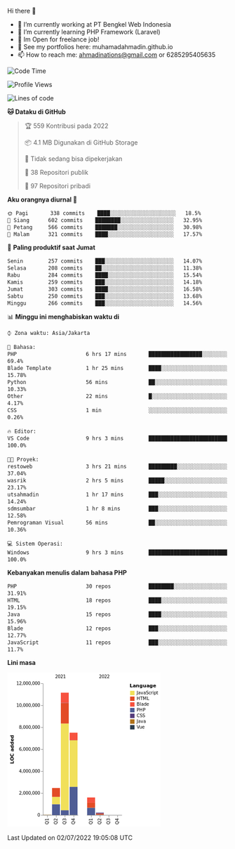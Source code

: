 Hi there 👋

- 🔭 I’m currently working at PT Bengkel Web Indonesia
- 🌱 I’m currently learning PHP Framework (Laravel)
- 📂 Im Open for freelance job!
- 🧷 See my portfolios here: muhamadahmadin.github.io
- 📫 How to reach me: ahmadinations@gmail.com or 6285295405635


<!--START_SECTION:waka-->
![Code Time](http://img.shields.io/badge/Code%20Time-0%20secs-blue)

![Profile Views](http://img.shields.io/badge/Profil%20dilihat-5-blue)

![Lines of code](https://img.shields.io/badge/Sejak%20Hello%20World%20aku%20telah%20menulis-23%20Million%20baris%20kode-blue)

**🐱 Dataku di GitHub** 

> 🏆 559 Kontribusi pada 2022
 > 
> 📦 4.1 MB Digunakan di GitHub Storage 
 > 
> 🚫 Tidak sedang bisa dipekerjakan
 > 
> 📜 38 Repositori publik 
 > 
> 🔑 97 Repositori pribadi  
 > 
**Aku orangnya diurnal 🐤** 

```text
🌞 Pagi       338 commits    ████░░░░░░░░░░░░░░░░░░░░░   18.5% 
🌆 Siang      602 commits    ████████░░░░░░░░░░░░░░░░░   32.95% 
🌃 Petang     566 commits    ███████░░░░░░░░░░░░░░░░░░   30.98% 
🌙 Malam      321 commits    ████░░░░░░░░░░░░░░░░░░░░░   17.57%

```
📅 **Paling produktif saat Jumat** 

```text
Senin        257 commits    ███░░░░░░░░░░░░░░░░░░░░░░   14.07% 
Selasa       208 commits    ██░░░░░░░░░░░░░░░░░░░░░░░   11.38% 
Rabu         284 commits    ████░░░░░░░░░░░░░░░░░░░░░   15.54% 
Kamis        259 commits    ███░░░░░░░░░░░░░░░░░░░░░░   14.18% 
Jumat        303 commits    ████░░░░░░░░░░░░░░░░░░░░░   16.58% 
Sabtu        250 commits    ███░░░░░░░░░░░░░░░░░░░░░░   13.68% 
Minggu       266 commits    ███░░░░░░░░░░░░░░░░░░░░░░   14.56%

```


📊 **Minggu ini menghabiskan waktu di** 

```text
⌚︎ Zona waktu: Asia/Jakarta

💬 Bahasa: 
PHP                      6 hrs 17 mins       █████████████████░░░░░░░░   69.4% 
Blade Template           1 hr 25 mins        ████░░░░░░░░░░░░░░░░░░░░░   15.78% 
Python                   56 mins             ██░░░░░░░░░░░░░░░░░░░░░░░   10.33% 
Other                    22 mins             █░░░░░░░░░░░░░░░░░░░░░░░░   4.17% 
CSS                      1 min               ░░░░░░░░░░░░░░░░░░░░░░░░░   0.26%

🔥 Editor: 
VS Code                  9 hrs 3 mins        █████████████████████████   100.0%

🐱‍💻 Proyek: 
restoweb                 3 hrs 21 mins       █████████░░░░░░░░░░░░░░░░   37.04% 
wasrik                   2 hrs 5 mins        █████░░░░░░░░░░░░░░░░░░░░   23.17% 
utsahmadin               1 hr 17 mins        ███░░░░░░░░░░░░░░░░░░░░░░   14.24% 
sdmsumbar                1 hr 8 mins         ███░░░░░░░░░░░░░░░░░░░░░░   12.58% 
Pemrograman Visual       56 mins             ██░░░░░░░░░░░░░░░░░░░░░░░   10.36%

💻 Sistem Operasi: 
Windows                  9 hrs 3 mins        █████████████████████████   100.0%

```

**Kebanyakan menulis dalam bahasa PHP** 

```text
PHP                      30 repos            ████████░░░░░░░░░░░░░░░░░   31.91% 
HTML                     18 repos            ████░░░░░░░░░░░░░░░░░░░░░   19.15% 
Java                     15 repos            ████░░░░░░░░░░░░░░░░░░░░░   15.96% 
Blade                    12 repos            ███░░░░░░░░░░░░░░░░░░░░░░   12.77% 
JavaScript               11 repos            ███░░░░░░░░░░░░░░░░░░░░░░   11.7%

```


**Lini masa**

![Chart not found](https://raw.githubusercontent.com/MuhamadAhmadin/MuhamadAhmadin/master/charts/bar_graph.png) 


 Last Updated on 02/07/2022 19:05:08 UTC
<!--END_SECTION:waka-->
